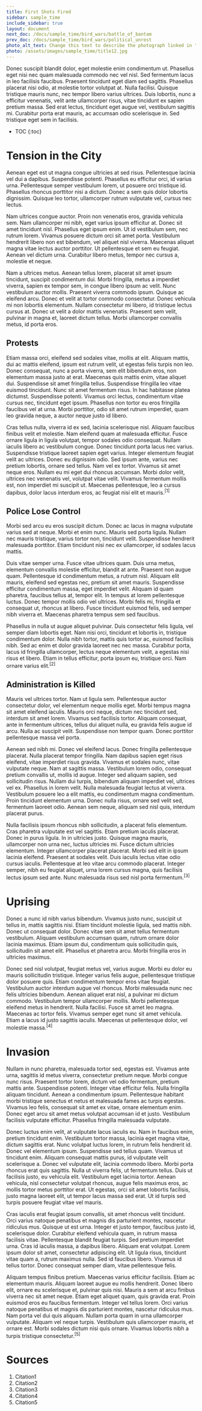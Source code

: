 ```yaml
---
title: First Shots Fired
sidebar: sample_time
include_sidebar: true
layout: document
next_doc: /docs/sample_time/bird_wars/battle_of_bantam
prev_doc: /docs/sample_time/bird_wars/political_unrest
photo_alt_text: Change this text to describe the photograph linked in "photo".
photo: /assets/images/sample_time/title12.jpg
---
```


Donec suscipit blandit dolor, eget molestie enim condimentum ut. Phasellus eget nisi nec quam malesuada commodo nec vel nisl. Sed fermentum lacus in leo facilisis faucibus. Praesent tincidunt eget diam sed sagittis. Phasellus placerat nisi odio, at molestie tortor volutpat at. Nulla facilisi. Quisque tristique mauris nunc, nec tempor libero varius ultrices. Duis lobortis, nunc a efficitur venenatis, velit ante ullamcorper risus, vitae tincidunt ex sapien pretium massa. Sed erat lectus, tincidunt eget augue vel, vestibulum sagittis mi. Curabitur porta erat mauris, ac accumsan odio scelerisque in. Sed tristique eget sem in facilisis. 

* TOC
{:toc}

# Tension in the City

Aenean eget est ut magna congue ultricies at sed risus. Pellentesque lacinia vel dui a dapibus. Suspendisse potenti. Phasellus eu efficitur orci, id varius urna. Pellentesque semper vestibulum lorem, ut posuere orci tristique id. Phasellus rhoncus porttitor nisi a dictum. Donec a sem quis dolor lobortis dignissim. Quisque leo tortor, ullamcorper rutrum vulputate vel, cursus nec lectus.

Nam ultrices congue auctor. Proin non venenatis eros, gravida vehicula sem. Nam ullamcorper mi nibh, eget varius ipsum efficitur at. Donec sit amet tincidunt nisl. Phasellus eget ipsum enim. Ut id vestibulum sem, nec rutrum lorem. Vivamus posuere dictum orci sit amet porta. Vestibulum hendrerit libero non est bibendum, vel aliquet nisl viverra. Maecenas aliquet magna vitae lectus auctor porttitor. Ut pellentesque et sem eu feugiat. Aenean vel dictum urna. Curabitur libero metus, tempor nec cursus a, molestie et neque.

Nam a ultrices metus. Aenean tellus lorem, placerat sit amet ipsum tincidunt, suscipit condimentum dui. Morbi fringilla, metus a imperdiet viverra, sapien ex tempor sem, in congue libero ipsum ac velit. Nunc vestibulum auctor mollis. Praesent viverra commodo ipsum. Quisque ac eleifend arcu. Donec et velit at tortor commodo consectetur. Donec vehicula mi non lobortis elementum. Nullam consectetur mi libero, id tristique lectus cursus at. Donec ut velit a dolor mattis venenatis. Praesent sem velit, pulvinar in magna et, laoreet dictum tellus. Morbi ullamcorper convallis metus, id porta eros. 

## Protests

Etiam massa orci, eleifend sed sodales vitae, mollis at elit. Aliquam mattis, dui ac mattis eleifend, ipsum est rutrum velit, ut egestas felis turpis non leo. Donec consequat, nunc a porta viverra, sem elit bibendum eros, non elementum massa justo at erat. Maecenas quis mattis enim, vitae aliquet dui. Suspendisse sit amet fringilla tellus. Suspendisse fringilla leo vitae euismod tincidunt. Nunc sit amet fermentum risus. In hac habitasse platea dictumst. Suspendisse potenti. Vivamus orci lectus, condimentum vitae cursus nec, tincidunt eget ipsum. Phasellus non tortor eu eros fringilla faucibus vel at urna. Morbi porttitor, odio sit amet rutrum imperdiet, quam leo gravida neque, a auctor neque justo id libero.

Cras tellus nulla, viverra id ex sed, lacinia scelerisque nisl. Aliquam faucibus finibus velit et molestie. Nam eleifend quam at malesuada efficitur. Fusce ornare ligula in ligula volutpat, tempor sodales odio consequat. Nullam iaculis libero ac vestibulum congue. Donec tincidunt porta lacus nec varius. Suspendisse tristique laoreet sapien eget varius. Integer elementum feugiat velit ac ultrices. Donec eu dignissim odio. Sed ipsum ante, varius nec pretium lobortis, ornare sed tellus. Nam vel ex tortor. Vivamus sit amet neque eros. Nullam eu mi eget dui rhoncus accumsan. Morbi dolor velit, ultrices nec venenatis vel, volutpat vitae velit. Vivamus fermentum mollis est, non imperdiet mi suscipit ut. Maecenas pellentesque, leo a cursus dapibus, dolor lacus interdum eros, ac feugiat nisi elit et mauris.<sup>[1]</sup>

## Police Lose Control

Morbi sed arcu eu eros suscipit dictum. Donec ac lacus in magna vulputate varius sed at neque. Morbi et enim nunc. Mauris sed porta ligula. Nullam nec mauris tristique, varius tortor non, tincidunt velit. Suspendisse hendrerit malesuada porttitor. Etiam tincidunt nisi nec ex ullamcorper, id sodales lacus mattis.

Duis vitae semper urna. Fusce vitae ultrices quam. Duis urna metus, elementum convallis molestie efficitur, blandit at ante. Praesent non augue quam. Pellentesque id condimentum metus, a rutrum nisl. Aliquam elit mauris, eleifend sed egestas nec, pretium sit amet mauris. Suspendisse efficitur condimentum massa, eget imperdiet velit. Aliquam id quam pharetra, faucibus tellus at, tempor elit. In tempus at lorem pellentesque luctus. Donec tempor mollis odio vel ultrices. Morbi felis mi, fringilla et consequat ut, rhoncus at libero. Fusce tincidunt euismod felis, sed semper nibh viverra et. Maecenas pharetra tempus sem sed faucibus.

Phasellus in nulla ut augue aliquet pulvinar. Duis consectetur felis ligula, vel semper diam lobortis eget. Nam nisi orci, tincidunt et lobortis in, tristique condimentum dolor. Nulla nibh tortor, mattis quis tortor ac, euismod facilisis nibh. Sed ac enim et dolor gravida laoreet nec nec massa. Curabitur porta, lacus id fringilla ullamcorper, lectus neque elementum velit, a egestas nisi risus et libero. Etiam in tellus efficitur, porta ipsum eu, tristique orci. Nam ornare varius elit.<sup>[2]</sup>

## Administration is Killed

Mauris vel ultrices tortor. Nam ut ligula sem. Pellentesque auctor consectetur dolor, vel elementum neque mollis eget. Morbi tempus magna sit amet eleifend iaculis. Mauris orci neque, dictum nec tincidunt sed, interdum sit amet lorem. Vivamus sed facilisis tortor. Aliquam consequat, ante in fermentum ultrices, tellus dui aliquet nulla, eu gravida felis augue id arcu. Nulla ac suscipit velit. Suspendisse non tempor quam. Donec porttitor pellentesque massa vel porta.

Aenean sed nibh mi. Donec vel eleifend lacus. Donec fringilla pellentesque placerat. Nulla placerat tempor fringilla. Nam dapibus sapien eget risus eleifend, vitae imperdiet risus gravida. Vivamus et sodales nunc, vitae vulputate neque. Nam at sagittis massa. Vestibulum lorem odio, consequat pretium convallis ut, mollis id augue. Integer sed aliquam sapien, sed sollicitudin risus. Nullam dui turpis, bibendum aliquam imperdiet vel, ultrices vel ex. Phasellus in lorem velit. Nulla malesuada feugiat lectus at viverra. Vestibulum posuere leo a elit mattis, eu condimentum magna condimentum. Proin tincidunt elementum urna. Donec nulla risus, ornare sed velit sed, fermentum laoreet odio. Aenean sem neque, aliquam sed nisl quis, interdum placerat purus.

Nulla facilisis ipsum rhoncus nibh sollicitudin, a placerat felis elementum. Cras pharetra vulputate est vel sagittis. Etiam pretium iaculis placerat. Donec in purus ligula. In in ultricies justo. Quisque magna mauris, ullamcorper non urna nec, luctus ultricies mi. Fusce dictum ultricies elementum. Integer ullamcorper placerat placerat. Morbi sed elit in ipsum lacinia eleifend. Praesent at sodales velit. Duis iaculis lectus vitae odio cursus iaculis. Pellentesque at leo vitae arcu commodo placerat. Integer semper, nibh eu feugiat aliquet, urna lorem cursus magna, quis facilisis lectus ipsum sed ante. Nunc malesuada risus sed nisl porta fermentum.<sup>[3]</sup>

# Uprising

Donec a nunc id nibh varius bibendum. Vivamus justo nunc, suscipit ut tellus in, mattis sagittis nisi. Etiam tincidunt molestie ligula, sed mattis nibh. Donec ut consequat dolor. Donec vitae sem sit amet tellus fermentum vestibulum. Aliquam vestibulum accumsan quam, rutrum ornare dolor lacinia maximus. Etiam ipsum dui, condimentum quis sollicitudin quis, sollicitudin sit amet elit. Phasellus et pharetra arcu. Morbi fringilla eros in ultricies maximus.

Donec sed nisl volutpat, feugiat metus vel, varius augue. Morbi eu dolor eu mauris sollicitudin tristique. Integer varius felis augue, pellentesque tristique dolor posuere quis. Etiam condimentum tempor eros vitae feugiat. Vestibulum auctor interdum augue vel rhoncus. Morbi malesuada nunc nec felis ultricies bibendum. Aenean aliquet erat nisl, a pulvinar mi dictum commodo. Vestibulum tempor ullamcorper mollis. Morbi pellentesque eleifend metus in hendrerit. Nulla facilisi. Fusce sit amet leo magna. Maecenas ac tortor felis. Vivamus semper eget nunc sit amet vehicula. Etiam a lacus id justo sagittis iaculis. Maecenas ut pellentesque dolor, vel molestie massa.<sup>[4]</sup>

# Invasion

Nullam in nunc pharetra, malesuada tortor sed, egestas est. Vivamus ante urna, sagittis id metus viverra, consectetur pretium neque. Morbi congue nunc risus. Praesent tortor lorem, dictum vel odio fermentum, pretium mattis ante. Suspendisse potenti. Integer vitae efficitur felis. Nulla fringilla aliquam tincidunt. Aenean a condimentum ipsum. Pellentesque habitant morbi tristique senectus et netus et malesuada fames ac turpis egestas. Vivamus leo felis, consequat sit amet ex vitae, ornare elementum enim. Donec eget arcu sit amet metus volutpat accumsan id et justo. Vestibulum facilisis vulputate efficitur. Phasellus fringilla malesuada vulputate.

Donec luctus enim velit, at vulputate lacus iaculis eu. Nam in faucibus enim, pretium tincidunt enim. Vestibulum tortor massa, lacinia eget magna vitae, dictum sagittis erat. Nunc volutpat luctus lorem, in rutrum felis hendrerit id. Donec vel elementum ipsum. Suspendisse sed tellus quam. Vivamus ut tincidunt enim. Aliquam consequat mattis purus, id vulputate velit scelerisque a. Donec vel vulputate elit, lacinia commodo libero. Morbi porta rhoncus erat quis sagittis. Nulla ut viverra felis, ut fermentum tellus. Duis ut facilisis justo, eu vehicula elit. Vestibulum eget lacinia tortor. Aenean vehicula, nisl consectetur volutpat rhoncus, augue felis maximus eros, ac mollis tortor metus porttitor erat. Ut egestas, orci sit amet lobortis facilisis, justo magna laoreet elit, ut tempor lacus massa sed erat. Ut id turpis sed turpis posuere feugiat vitae vel mauris.

Cras iaculis erat feugiat ipsum convallis, sit amet rhoncus velit tincidunt. Orci varius natoque penatibus et magnis dis parturient montes, nascetur ridiculus mus. Quisque ut est urna. Integer et justo tempor, faucibus justo id, scelerisque dolor. Curabitur eleifend vehicula quam, in rutrum massa facilisis vitae. Pellentesque blandit feugiat turpis. Sed pretium imperdiet urna. Cras id iaculis massa, a dapibus libero. Aliquam erat volutpat. Lorem ipsum dolor sit amet, consectetur adipiscing elit. Ut ligula risus, tincidunt vitae quam a, rutrum maximus nulla. Sed id faucibus libero. Vivamus id tellus tortor. Donec consequat semper diam, vitae pellentesque felis.

Aliquam tempus finibus pretium. Maecenas varius efficitur facilisis. Etiam ac elementum mauris. Aliquam laoreet augue eu mollis hendrerit. Donec libero elit, ornare eu scelerisque et, pulvinar quis nisi. Mauris a sem at arcu finibus viverra nec sit amet neque. Etiam eget aliquet quam, quis gravida erat. Proin euismod eros eu faucibus fermentum. Integer vel tellus lorem. Orci varius natoque penatibus et magnis dis parturient montes, nascetur ridiculus mus. Nam porta vel dui quis aliquam. Nullam porta quam in urna ullamcorper vulputate. Aliquam vel neque turpis. Vestibulum quis ullamcorper mauris, et ornare est. Morbi sodales dictum nisi quis ornare. Vivamus lobortis nibh a turpis tristique consectetur.<sup>[5]</sup>

# Sources

1. Citation1
2. Citation2
3. Citation3
4. Citation4
5. Citation5
